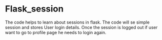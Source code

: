 # Flask_session

The code helps to learn about sessions in flask.
The code will se simple session and stores User login details.
Once the session is logged out if user want to go to profile page he needs to login again.
